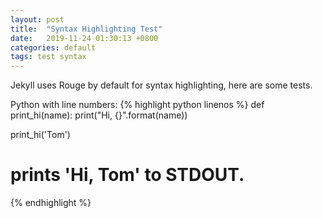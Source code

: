 ```yaml
---
layout: post
title:  "Syntax Highlighting Test"
date:   2019-11-24 01:30:13 +0800
categories: default
tags: test syntax
---
```

Jekyll uses Rouge by default for syntax highlighting, here are some tests.

Python with line numbers:
{% highlight python linenos %}
def print_hi(name):
    print("Hi, {}".format(name))

print_hi('Tom')
# prints 'Hi, Tom' to STDOUT.
{% endhighlight %}
